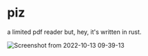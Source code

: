 # piz
a limited pdf reader but, hey, it's written in rust. 

![Screenshot from 2022-10-13 09-39-13](https://user-images.githubusercontent.com/9824244/195532860-912500b0-7db5-4259-9513-f21a6788235c.png)
